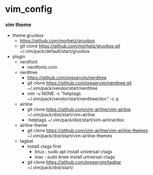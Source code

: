 # vim_config
### vim theme
+ theme:gruvbox
  - https://github.com/morhetz/gruvbox
  - git clone https://github.com/morhetz/gruvbox.git ~/.vim/pack/default/start/gruvbox
+ plugin
  - nerdfont
    - nerdfonts.com
  - nerdtree
    - https://github.com/preservim/nerdtree
    - git clone https://github.com/preservim/nerdtree.git ~/.vim/pack/vendor/start/nerdtree
    - vim -u NONE -c "helptags ~/.vim/pack/vendor/start/nerdtree/doc" -c q
  - airline
    - git clone https://github.com/vim-airline/vim-airline  ~/.vim/pack/dist/start/vim-airline
    - :helptags ~/.vim/pack/dist/start/vim-airline/doc
  - airline-theme
    - git clone https://github.com/vim-airline/vim-airline-themes ~/.vim/pack/dist/start/vim-airline-themes
  - tagbat
    - install ctags first
      - linux : sudo apt install universal-ctags
      - mac  : sudo brew install universal-ctags
    - git clone https://github.com/preservim/tagbar  ~/.vim/pack/dist/start/ 
